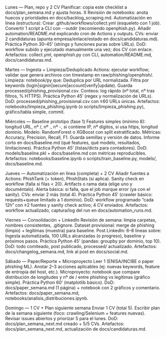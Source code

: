 Lunes — Plan, repo y 2 CV
 Planificar: copia este checklist a docs/plan_semana.md y ajusta horas. X
 Revisión de notebooks: anota huecos y prioridades en docs/backlog_scraping.md.
 Automatización en línea (estructura):
 Crear .github/workflows/collect.yml (esqueleto con 1 job).
 Convertir 1 script a CLI con --outdir (recomiendo openphish.py).
 Añadir automation/README.md explicando cron de Actions y outputs.
 CVs: enviar 2 candidaturas (apunta empresa/enlace/estado en docs/candidaturas.md).
 Práctica Python 30–45’ (strings y funciones puras sobre URLs).
DoD: workflow subido y ejecutado manualmente una vez; dos CV con enlace.
Artefactos: collect.yml, openphish.py con CLI, automation/README.md, docs/candidaturas.md.


Martes — Ingesta + Limpieza/Deduplicado
 Actions: ejecutar workflow; validar que genera archivos con timestamp en raw/phishing/openphish/.
 Limpieza: notebook/py que:
 Deduplica por URL normalizada.
 Filtra por keywords (login|signin|secure|account|verify|update).
 Guarda processed/phishing_provisional.csv.
 Conteos: log rápido (nº total, nº tras filtros, % HTTPS).
 Práctica Python 45’ (regex y normalización de URLs).
DoD: processed/phishing_provisional.csv con ≥60 URLs únicas.
Artefactos: notebooks/limpieza_phishing.ipynb (o scripts/limpieza_phishing.py), gráfico/tabla simple, commit.


Miércoles — Baseline prototipo (fase 1)
 Features simples (mínimo 8):
longitud URL, nº /, nº ., nº -, si contiene IP, nº dígitos, si usa https, longitud dominio.
 Modelo: RandomForest o XGBoost con split estratificado.
 Métricas: Accuracy, Precision, Recall, F1. Guarda semillas y versión de datos.
 Informe corto en docs/baseline.md (qué features, qué modelo, resultados, limitaciones).
 Práctica Python 45’ (listas/dicts para contadores).
DoD: models/baseline.pkl + docs/baseline.md con métricas reproducibles.
Artefactos: notebooks/baseline.ipynb o scripts/train_baseline.py, models/, docs/baseline.md.


Jueves — Automatización en línea (completa) + 2 CV
 Añadir fuentes a Actions: PhishTank (+ token), PhishStats (si aplica).
 Sanity check en workflow (falla si filas < 20).
 Artifacts o rama data (elige uno y documéntalo).
 Alerta básica: si falla, que el job marque error (ya con el sanity).
 CVs: enviar 2 más (total 4).
 Práctica Python 45’ (crawler básico: requests+queue limitado a 1 dominio).
DoD: workflow programado “cada 12h” con ≥2 fuentes y sanity check activo; 4 CV enviados.
Artefactos: workflow actualizado, captura/log del run en docs/automation_runs.md.


Viernes — Consolidación + LinkedIn
 Revisión de semana: limpia carpetas, nombres consistentes, .gitignore.
 Dataset provisional: merge de phishing (limpio) + legítimas (muestra) para baseline.
 Post LinkedIn: 6–8 líneas sobre:
Ingesta automatizada, 100 URLs alcanzadas (o progreso), baseline y próximos pasos.
 Práctica Python 45’ (pandas: groupby por dominio, top 10).
DoD: todo comiteado, post publicado, processed/ actualizado.
Artefactos: docs/changelog_semana.md, link al post en docs/social.md.


Sábado — Paper/Reporte + Microproyecto
 Leer 1 (ENISA/INCIBE o paper phishing ML).
 Anotar 2–3 acciones aplicables (ej: nuevas keywords, feature de entropía del host, etc.).
 Microproyecto: notebook que compare distribución de longitudes y nº de / entre phishing vs legítimas (gráfico simple).
 Práctica Python 60’ (matplotlib básico).
DoD: docs/paper_semana.md (1 página) + notebook con 2 gráficos y comentario.
Artefactos: docs/paper_semana.md, notebooks/analisis_distribuciones.ipynb.


Domingo — 1 CV + Plan siguiente semana
 Enviar 1 CV (total 5).
 Escribir plan de la semana siguiente (foco: crawling/Selenium + features nuevas).
 Revisar issues abiertos y priorizar 5 para el lunes.
DoD: docs/plan_semana_next.md creado + 5/5 CVs.
Artefactos: docs/plan_semana_next.md, actualización de docs/candidaturas.md.
